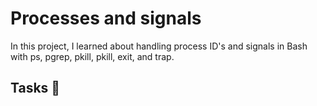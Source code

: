 # Processes and signals

In this project, I learned about handling process ID's and signals in Bash with ps, pgrep, pkill, pkill, exit, and trap.

## Tasks 📃
